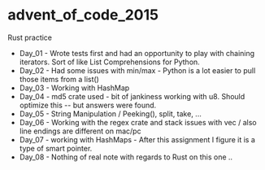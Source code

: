 # advent_of_code_2015

Rust practice

* Day_01 - Wrote tests first and had an opportunity to play with chaining iterators.  Sort of like List Comprehensions for Python.
* Day_02 - Had some issues with min/max - Python is a lot easier to pull those items from a list()
* Day_03 - Working with HashMap
* Day_04 - md5 crate used - bit of jankiness working with u8.  Should optimize this -- but answers were found.
* Day_05 - String Manipulation / Peeking(), split, take, ... 
* Day_06 - Working with the regex crate and stack issues with vec / also line endings are different on mac/pc
* Day_07 - working with HashMaps - After this assignment I figure it is a type of smart pointer.
* Day_08 - Nothing of real note with regards to Rust on this one .. 